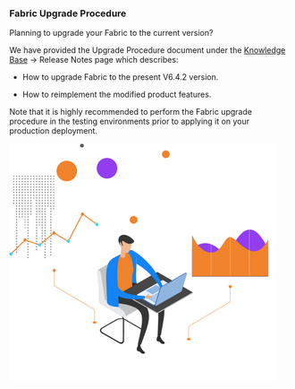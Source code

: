 ### Fabric Upgrade Procedure
Planning to upgrade your Fabric to the current version? 

We have provided the Upgrade Procedure document under the [Knowledge Base](https://support.k2view.com/knowledge-base.html) -> Release Notes page which describes:

- How to upgrade Fabric to the present V6.4.2 version.

- How to reimplement the modified product features.

Note that it is highly recommended to perform the Fabric upgrade procedure in the testing environments prior to applying it on your production deployment.

![image](images/img6.png)
